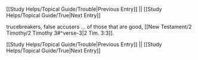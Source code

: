 [[Study Helps/Topical Guide/Trouble|Previous Entry]]  ||  [[Study Helps/Topical Guide/True|Next Entry]]

 trucebreakers, false accusers ... of those that are good, [[New Testament/2 Timothy/2 Timothy 3#^verse-3|2 Tim. 3:3]].

[[Study Helps/Topical Guide/Trouble|Previous Entry]]  ||  [[Study Helps/Topical Guide/True|Next Entry]]